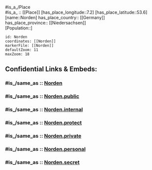 ﻿---
confidential: public
isDeleted: false
location:
- 53.6
- 7.2
mapmarker: city
mapzoom:
- 7
- 12
SpocWebEntityId: 32944
tags:
- geo/City
type: City
---

#is_a_/Place  
#is_a_ :: [[Place]] 
[has_place_longitude::7.2] 
[has_place_latitude::53.6] 
[name::Norden] 
has_place_country:: [[Germany]]  
has_place_province:: [[Niedersachsen]]  
[Population::] 



```leaflet
id: Norden
coordinates: [[Norden]] 
markerFile: [[Norden]] 
defaultZoom: 11 
maxZoom: 18
```


## Confidential Links & Embeds: 

### #is_/same_as :: [Norden](/_Standards/Earth/Continent/Europe/Europe~Central/Germany/Germany~West/Niedersachsen/counties~Niedersachsen/Aurich/cities~Aurich/Norden.md) 

### #is_/same_as :: [Norden.public](/_public/Earth/Continent/Europe/Europe~Central/Germany/Germany~West/Niedersachsen/counties~Niedersachsen/Aurich/cities~Aurich/Norden.public.md) 

### #is_/same_as :: [Norden.internal](/_internal/Earth/Continent/Europe/Europe~Central/Germany/Germany~West/Niedersachsen/counties~Niedersachsen/Aurich/cities~Aurich/Norden.internal.md) 

### #is_/same_as :: [Norden.protect](/_protect/Earth/Continent/Europe/Europe~Central/Germany/Germany~West/Niedersachsen/counties~Niedersachsen/Aurich/cities~Aurich/Norden.protect.md) 

### #is_/same_as :: [Norden.private](/_private/Earth/Continent/Europe/Europe~Central/Germany/Germany~West/Niedersachsen/counties~Niedersachsen/Aurich/cities~Aurich/Norden.private.md) 

### #is_/same_as :: [Norden.personal](/_personal/Earth/Continent/Europe/Europe~Central/Germany/Germany~West/Niedersachsen/counties~Niedersachsen/Aurich/cities~Aurich/Norden.personal.md) 

### #is_/same_as :: [Norden.secret](/_secret/Earth/Continent/Europe/Europe~Central/Germany/Germany~West/Niedersachsen/counties~Niedersachsen/Aurich/cities~Aurich/Norden.secret.md)

